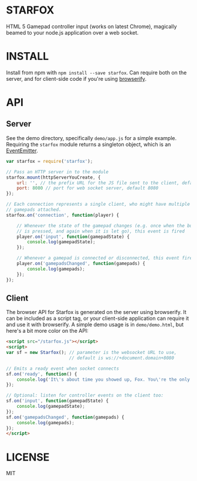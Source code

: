 # STARFOX

HTML 5 Gamepad controller input (works on latest Chrome), magically beamed to your node.js application over a web socket.

# INSTALL

Install from npm with `npm install --save starfox`. Can require both on the server, and for client-side code if you're using [browserify](https://github.com/substack/node-browserify).

# API

## Server

See the demo directory, specifically `demo/app.js` for a simple example.  Requiring the `starfox` module returns a singleton object, which is an [EventEmitter](http://nodejs.org/api/events.html#events_class_events_eventemitter).

~~~javascript
var starfox = require('starfox');

// Pass an HTTP server in to the module
starfox.mount(httpServerYouCreate, {
    url: '', // the prefix URL for the JS file sent to the client, default none
    port: 8080 // port for web socket server, default 8080
});

// Each connection represents a single client, who might have multiple
// gamepads attached.
starfox.on('connection', function(player) {

    // Whenever the state of the gamepad changes (e.g. once when the button
    // is pressed, and again when it is let go), this event is fired
    player.on('input', function(gamepadState) {
        console.log(gamepadState);
    });

    // Whenever a gamepad is connected or disconnected, this event fires
    player.on('gamepadsChanged', function(gamepads) {
        console.log(gamepads);
    });
});
~~~

## Client

The browser API for Starfox is generated on the server using browserify.  It can be included as a script tag, or your client-side application can require it and use it with browserify.  A simple demo usage is in `demo/demo.html`, but here's a bit more color on the API:

~~~html
<script src="/starfox.js"></script>
<script>
var sf = new Starfox(); // parameter is the websocket URL to use, 
                        // default is ws://+document.domain+8080

// Emits a ready event when socket connects
sf.on('ready', function() {
    console.log('It\'s about time you showed up, Fox. You\'re the only hope for our world!');
});

// Optional: listen for controller events on the client too:
sf.on('input', function(gamepadState) {
    console.log(gamepadState);
});
sf.on('gamepadsChanged', function(gamepads) {
    console.log(gamepads);
});
</script>
~~~

# LICENSE

MIT